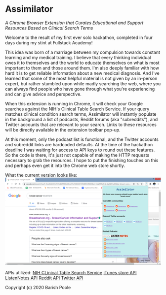 # Assimilator
*A Chrome Browser Extension that Curates Educational and Support Resources Based on Clinical Search Terms*

Welcome to the result of my first ever solo hackathon, completed in four days during my stint at Fullstack Academy!

This idea was born of a marriage between my compulsion towards constant learning and my medical training. I believe that every thinking individual owes it to themselves and the world to educate themselves on what is most important to them and those around them. I'm also deeply familiar with how hard it is to get reliable information about a new medical diagnosis. And I've learned that some of the most helpful material is not given by an in-person expert, but rather stumbled upon while madly searching the web, where you can always find people who have gone through what you're experiencing and can give advice and perspective.   

When this extension is running in Chrome, it will check your Google searches against the NIH's Clinical Table Search Service. If your query matches clinical condition search terms, Assimilator will instantly populate in the background a list of podcasts, Reddit forums (aka "subreddits"), and Twitter accounts that are relevant to your search. Links to these resources will be directly available in the extension toolbar pop-up.

At this moment, only the podcast list is functional, and the Twitter accounts and subreddit links are hardcoded defaults. At the time of the hackathon deadline I was waiting for access to API keys to round out these features. So the code is there, it's just not capable of making the HTTP requests necessary to grab the resources. I hope to put the finishing touches on this and perhaps even get it into the Chrome web store shortly.

What the current version looks like:
![alt text](https://github.com/bpoole1989/Assimilator/blob/master/Assimilator.png?raw=true)

APIs utilized:
[NIH CLinical Table Search Service](https://clinicaltables.nlm.nih.gov/)
[iTunes store API](https://affiliate.itunes.apple.com/resources/documentation/itunes-store-web-service-search-api/)
[ListenNotes API](https://www.listennotes.com/api/)
[Reddit API](https://www.reddit.com/dev/api)
[Twitter API](https://developer.twitter.com/en/docs/api-reference-index)

Copyright (c) 2020 Barish Poole
